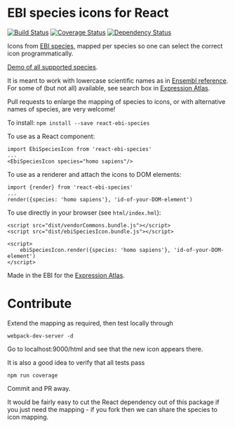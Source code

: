 # EBI species icons for React

[![Build Status](https://travis-ci.org/gxa/react-ebi-species.svg?branch=master)](https://travis-ci.org/gxa/react-ebi-species) [![Coverage Status](https://coveralls.io/repos/github/gxa/react-ebi-species/badge.svg?branch=master)](https://coveralls.io/github/gxa/react-ebi-species?branch=master) [![Dependency Status](https://gemnasium.com/badges/github.com/gxa/react-ebi-species.svg)](https://gemnasium.com/github.com/gxa/react-ebi-species)

Icons from [EBI species](http://www.ebi.ac.uk/web_guidelines/EBI-Icon-fonts/v1.2/), mapped per species so one can select the correct icon programmatically.

[Demo of all supported species](https://wbazant.github.io/react-ebi-species/html/).

It is meant to work with lowercase scientific names as in [Ensembl reference](http://www.ensembl.org/info/about/species.html). For some of (but not all) available, see search box in [Expression Atlas](http://www.ebi.ac.uk/gxa).

Pull requests to enlarge the mapping of species to icons, or with alternative names of species, are very welcome!


To install:
`npm install --save react-ebi-species`

To use as a React component:
```
import EbiSpeciesIcon from 'react-ebi-species'
...
<EbiSpeciesIcon species="homo sapiens"/>
```

To use as a renderer and attach the icons to DOM elements:
```
import {render} from 'react-ebi-species'
...
render({species: 'homo sapiens'}, 'id-of-your-DOM-element')
```

To use directly in your browser (see `html/index.hml`):
```
<script src="dist/vendorCommons.bundle.js"></script>
<script src="dist/ebiSpeciesIcon.bundle.js"></script>

<script>
    ebiSpeciesIcon.render({species: 'homo sapiens'}, 'id-of-your-DOM-element')
</script>

```

Made in the EBI for the [Expression Atlas](http://www.ebi.ac.uk/gxa).


# Contribute

Extend the mapping as required, then test locally through
```
webpack-dev-server -d
```
Go to localhost:9000/html and see that the new icon appears there.

It is also a good idea to verify that all tests pass
```
npm run coverage
```
Commit and PR away.

It would be fairly easy to cut the React dependency out of this package if you just need the mapping - if you fork then we can share the species to icon mapping.
